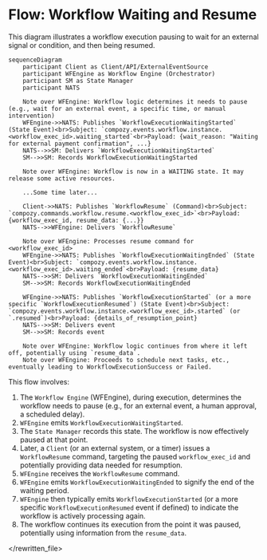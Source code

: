 # Flow: Workflow Waiting and Resume

This diagram illustrates a workflow execution pausing to wait for an external signal or condition, and then being resumed.

```mermaid
sequenceDiagram
    participant Client as Client/API/ExternalEventSource
    participant WFEngine as Workflow Engine (Orchestrator)
    participant SM as State Manager
    participant NATS

    Note over WFEngine: Workflow logic determines it needs to pause (e.g., wait for an external event, a specific time, or manual intervention)
    WFEngine->>NATS: Publishes `WorkflowExecutionWaitingStarted` (State Event)<br>Subject: `compozy.events.workflow.instance.<workflow_exec_id>.waiting_started`<br>Payload: {wait_reason: "Waiting for external payment confirmation", ...}
    NATS-->>SM: Delivers `WorkflowExecutionWaitingStarted`
    SM-->>SM: Records WorkflowExecutionWaitingStarted

    Note over WFEngine: Workflow is now in a WAITING state. It may release some active resources.

    ...Some time later...

    Client->>NATS: Publishes `WorkflowResume` (Command)<br>Subject: `compozy.commands.workflow.resume.<workflow_exec_id>`<br>Payload: {workflow_exec_id, resume_data: {...}}
    NATS-->>WFEngine: Delivers `WorkflowResume`

    Note over WFEngine: Processes resume command for <workflow_exec_id>
    WFEngine->>NATS: Publishes `WorkflowExecutionWaitingEnded` (State Event)<br>Subject: `compozy.events.workflow.instance.<workflow_exec_id>.waiting_ended`<br>Payload: {resume_data}
    NATS-->>SM: Delivers `WorkflowExecutionWaitingEnded`
    SM-->>SM: Records WorkflowExecutionWaitingEnded
    
    WFEngine->>NATS: Publishes `WorkflowExecutionStarted` (or a more specific `WorkflowExecutionResumed`) (State Event)<br>Subject: `compozy.events.workflow.instance.<workflow_exec_id>.started` (or `.resumed`)<br>Payload: {details_of_resumption_point}
    NATS-->>SM: Delivers event
    SM-->>SM: Records event

    Note over WFEngine: Workflow logic continues from where it left off, potentially using `resume_data`.
    Note over WFEngine: Proceeds to schedule next tasks, etc., eventually leading to WorkflowExecutionSuccess or Failed.

```

This flow involves:
1.  The `Workflow Engine` (WFEngine), during execution, determines the workflow needs to pause (e.g., for an external event, a human approval, a scheduled delay).
2.  `WFEngine` emits `WorkflowExecutionWaitingStarted`.
3.  The `State Manager` records this state. The workflow is now effectively paused at that point.
4.  Later, a `Client` (or an external system, or a timer) issues a `WorkflowResume` command, targeting the paused `workflow_exec_id` and potentially providing data needed for resumption.
5.  `WFEngine` receives the `WorkflowResume` command.
6.  `WFEngine` emits `WorkflowExecutionWaitingEnded` to signify the end of the waiting period.
7.  `WFEngine` then typically emits `WorkflowExecutionStarted` (or a more specific `WorkflowExecutionResumed` event if defined) to indicate the workflow is actively processing again.
8.  The workflow continues its execution from the point it was paused, potentially using information from the `resume_data`.

</rewritten_file> 
